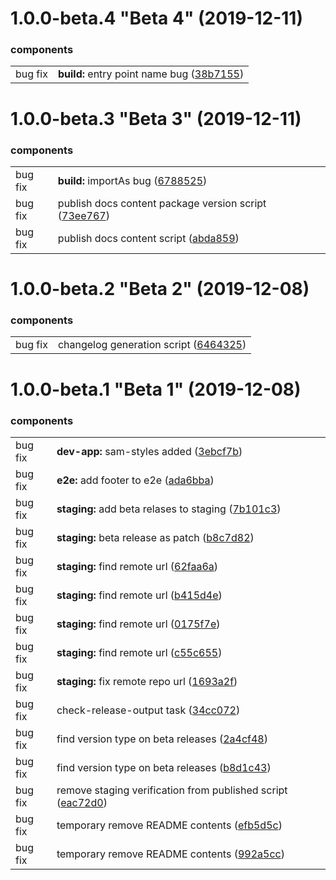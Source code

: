 # 1.0.0-beta.4 "Beta 4" (2019-12-11)

### components

|            |                       |
| ---------- | --------------------- |
| bug fix |  **build:** entry point name bug ([38b7155](https://github.com/GSA/sam-design-system/commit/38b7155)) |


# 1.0.0-beta.3 "Beta 3" (2019-12-11)

### components

|            |                       |
| ---------- | --------------------- |
| bug fix |  **build:** importAs bug ([6788525](https://github.com/GSA/sam-design-system/commit/6788525)) |
| bug fix |  publish docs content package version script ([73ee767](https://github.com/GSA/sam-design-system/commit/73ee767)) |
| bug fix |  publish docs content script ([abda859](https://github.com/GSA/sam-design-system/commit/abda859)) |


# 1.0.0-beta.2 "Beta 2" (2019-12-08)

### components

|            |                       |
| ---------- | --------------------- |
| bug fix |  changelog generation script ([6464325](https://github.com/GSA/sam-design-system/commit/6464325)) |


# 1.0.0-beta.1 "Beta 1" (2019-12-08)

### components

|            |                       |
| ---------- | --------------------- |
| bug fix |  **dev-app:** sam-styles added ([3ebcf7b](https://github.com/GSA/sam-design-system/commit/3ebcf7b)) |
| bug fix |  **e2e:** add footer to e2e ([ada6bba](https://github.com/GSA/sam-design-system/commit/ada6bba)) |
| bug fix |  **staging:** add beta relases to staging ([7b101c3](https://github.com/GSA/sam-design-system/commit/7b101c3)) |
| bug fix |  **staging:** beta release as patch ([b8c7d82](https://github.com/GSA/sam-design-system/commit/b8c7d82)) |
| bug fix |  **staging:** find remote url ([62faa6a](https://github.com/GSA/sam-design-system/commit/62faa6a)) |
| bug fix |  **staging:** find remote url ([b415d4e](https://github.com/GSA/sam-design-system/commit/b415d4e)) |
| bug fix |  **staging:** find remote url ([0175f7e](https://github.com/GSA/sam-design-system/commit/0175f7e)) |
| bug fix |  **staging:** find remote url ([c55c655](https://github.com/GSA/sam-design-system/commit/c55c655)) |
| bug fix |  **staging:** fix remote repo url ([1693a2f](https://github.com/GSA/sam-design-system/commit/1693a2f)) |
| bug fix |  check-release-output task ([34cc072](https://github.com/GSA/sam-design-system/commit/34cc072)) |
| bug fix |  find version type on beta releases ([2a4cf48](https://github.com/GSA/sam-design-system/commit/2a4cf48)) |
| bug fix |  find version type on beta releases ([b8d1c43](https://github.com/GSA/sam-design-system/commit/b8d1c43)) |
| bug fix |  remove staging verification from published script ([eac72d0](https://github.com/GSA/sam-design-system/commit/eac72d0)) |
| bug fix |  temporary remove README contents ([efb5d5c](https://github.com/GSA/sam-design-system/commit/efb5d5c)) |
| bug fix |  temporary remove README contents ([992a5cc](https://github.com/GSA/sam-design-system/commit/992a5cc)) |


